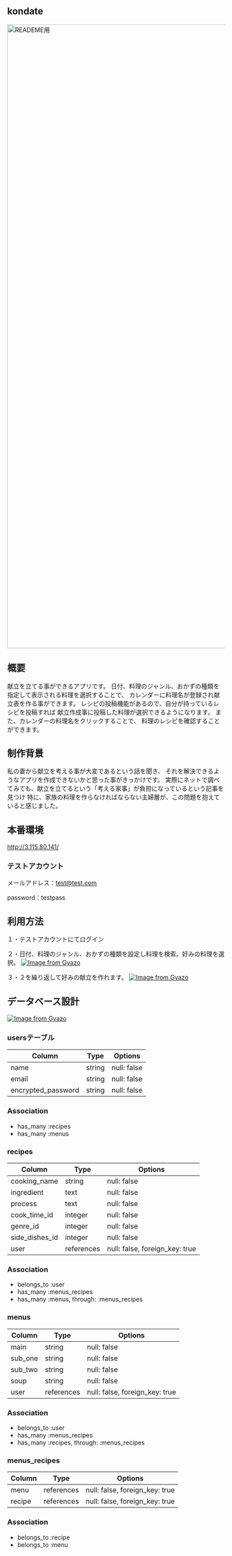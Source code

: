 ## kondate
<img width="1440" alt="READEME用" src="https://user-images.githubusercontent.com/78068541/113428575-01799700-9412-11eb-9b75-849b0fbb0883.png">

## 概要
献立を立てる事ができるアプリです。
日付、料理のジャンル、おかずの種類を指定して表示される料理を選択することで、
カレンダーに料理名が登録され献立表を作る事ができます。
レシピの投稿機能があるので、自分が持っているレシピを投稿すれば
献立作成事に投稿した料理が選択できるようになります。
また、カレンダーの料理名をクリックすることで、
料理のレシピを確認することができます。

## 制作背景
私の妻から献立を考える事が大変であるという話を聞き、
それを解決できるようなアプリを作成できないかと思った事がきっかけです。
実際にネットで調べてみても、献立を立てるという「考える家事」が負担になっているという記事を見つけ
特に、家族の料理を作らなければならない主婦層が、この問題を抱えていると感じました。

## 本番環境
http://3.115.80.141/

### テストアカウント
メールアドレス：test@test.com

password：testpass

## 利用方法
１・テストアカウントにてログイン

２・日付、料理のジャンル、おかずの種類を設定し料理を検索。好みの料理を選択。
[![Image from Gyazo](https://i.gyazo.com/777ab2f73953bdb6b0dd4a395ff9c5ac.gif)](https://gyazo.com/777ab2f73953bdb6b0dd4a395ff9c5ac)

３・２を繰り返して好みの献立を作れます。
[![Image from Gyazo](https://i.gyazo.com/d0bca03a7ad58305d0956954c67d43fd.gif)](https://gyazo.com/d0bca03a7ad58305d0956954c67d43fd)

## データベース設計
[![Image from Gyazo](https://i.gyazo.com/b464847bf416fddb3ad73000c5608ace.png)](https://gyazo.com/b464847bf416fddb3ad73000c5608ace)

### usersテーブル

| Column                 | Type       | Options     |
| ---------------------- | ---------- | ----------- |
| name                   | string     | null: false |
| email                  | string     | null: false |
| encrypted_password     | string     | null: false |

### Association
- has_many :recipes
- has_many :menus

### recipes

| Column                 | Type       | Options                        |
| ---------------------- | ---------- | ------------------------------ |
| cooking_name           | string     | null: false                    |
| ingredient             | text       | null: false                    |
| process                | text       | null: false                    |
| cook_time_id           | integer    | null: false                    |
| genre_id               | integer    | null: false                    |
| side_dishes_id         | integer    | null: false                    |
| user                   | references | null: false, foreign_key: true |

### Association
- belongs_to :user
- has_many :menus_recipes
- has_many :menus, through: :menus_recipes

### menus

| Column                 | Type       | Options                        |
| ---------------------- | ---------- | ------------------------------ |
| main                   | string     | null: false                    |
| sub_one                | string     | null: false                    |
| sub_two                | string     | null: false                    |
| soup                   | string     | null: false                    |
| user                   | references | null: false, foreign_key: true |

### Association
- belongs_to :user
- has_many :menus_recipes
- has_many :recipes, through: :menus_recipes

### menus_recipes

| Column                 | Type       | Options                        |
| ---------------------- | ---------- | ------------------------------ |
| menu                   | references | null: false, foreign_key: true |
| recipe                 | references | null: false, foreign_key: true |

### Association
- belongs_to :recipe
- belongs_to :menu

